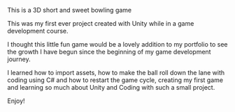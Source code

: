 This is a 3D short and sweet bowling game


This was my first ever project created with Unity while in a game development course.

I thought this little fun game would be a lovely addition to my portfolio to see the growth I have begun since the beginning of my game development journey.

I learned how to import assets, how to make the ball roll down the lane with coding using C#
and how to restart the game cycle, creating my first game and learning so much about Unity and Coding with such a small project.

Enjoy!
